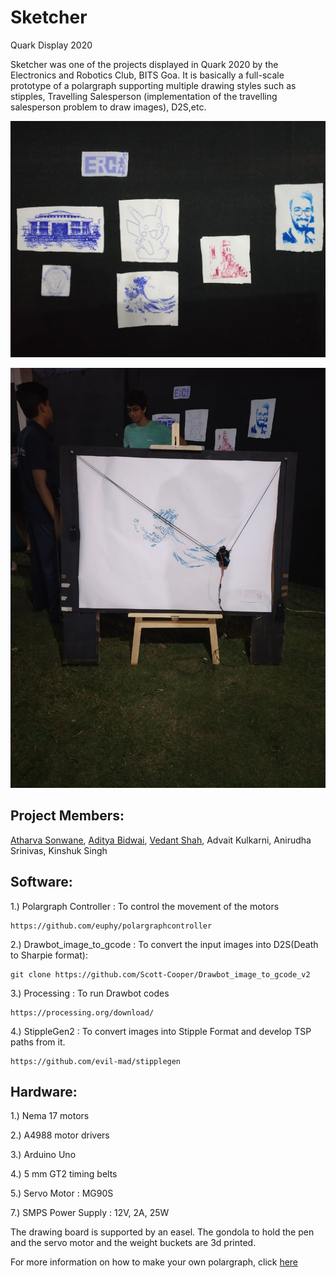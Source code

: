 # Sketcher
Quark Display 2020

Sketcher was one of the projects displayed in Quark 2020 by the Electronics and Robotics Club, BITS Goa. It is basically a full-scale prototype of a polargraph supporting multiple drawing styles such as stipples, Travelling Salesperson (implementation of the travelling salesperson problem to draw images), D2S,etc.

<p>
<img src = "https://github.com/ERC-BPGC/Sketcher/blob/master/Test%20_Images/WhatsApp%20Image%202020-04-03%20at%2015.57.29.jpeg">
</p>
<p>
<img src = "https://github.com/ERC-BPGC/Sketcher/blob/master/Test%20_Images/WhatsApp%20Image%202020-04-03%20at%2015.57.29%20(1).jpeg">
</p>

## Project Members:

[Atharva Sonwane](https://github.com/threewisemonkeys-as), [Aditya Bidwai](https://github.com/adbidwai), [Vedant Shah](https://github.com/veds12), Advait Kulkarni, Anirudha Srinivas, Kinshuk Singh

## Software:

1.) Polargraph Controller : To control the movement of the motors

    https://github.com/euphy/polargraphcontroller

2.) Drawbot_image_to_gcode : To convert the input images into D2S(Death to Sharpie format):

    git clone https://github.com/Scott-Cooper/Drawbot_image_to_gcode_v2

3.) Processing : To run Drawbot codes

    https://processing.org/download/
  
4.) StippleGen2 : To convert images into Stipple Format and develop TSP paths from it.

    https://github.com/evil-mad/stipplegen

## Hardware:

1.) Nema 17 motors

2.) A4988 motor drivers

3.) Arduino Uno

4.) 5 mm GT2 timing belts

5.) Servo Motor : MG90S

7.) SMPS Power Supply : 12V, 2A, 25W

The drawing board is supported by an easel. The gondola to hold the pen and the servo motor and the weight buckets are 3d printed.

For more information on how to make your own polargraph, click [here](https://www.instructables.com/id/Polargraph-Drawing-Machine/)





  


